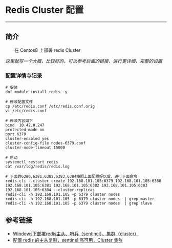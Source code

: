 # Redis Cluster 配置
***
## 简介
&ensp;&ensp;&ensp;&ensp;在 Centos8 上部署 redis Cluster

*这里就写一个大概，比较好的，可以参考后面的链接，进行更详细，完整的设置*

### 配置详情与记录

```shell
# 安装
dnf module install redis -y

# 修改配置文件
cp /etc/redis.conf /etc/redis.conf.orig
vi /etc/redis.conf

# 修改内容如下
bind  10.42.0.247
protected-mode no
port 6379
cluster-enabled yes
cluster-config-file nodes-6379.conf
cluster-node-timeout 15000

# 启动
systemctl restart redis
cat /var/log/redis/redis.log

# 下面的6380,6381,6382,6383,6384按照上面配置好以后，进行下面命令
redis-cli --cluster create 192.168.101.105:6379 192.168.101.105:6380 192.168.101.105:6381 192.168.101.105:6382 192.168.101.105:6383 192.168.101.105:6384 --cluster-replicas
redis-cli -h 192.168.101.105 -p 6379 cluster nodes
redis-cli -h 192.168.101.105 -p 6379 cluster nodes  | grep master
redis-cli -h 192.168.101.105 -p 6379 cluster nodes  | grep slave
```

## 参考链接
- [Windows下部署redis主从、哨兵（sentinel）、集群（cluster）](https://blog.csdn.net/baidu_27627251/article/details/112143714)
- [配置 redis 的主从复制，sentinel 高可用，Cluster 集群](https://github.com/Johar77/JAVA-000/tree/main/Week_12)
